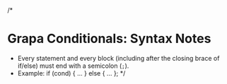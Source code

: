 /*
# Grapa Conditionals: Syntax Notes

- Every statement and every block (including after the closing brace of if/else) must end with a semicolon (`;`).
- Example:
  if (cond) {
      ...
  } else {
      ...
  };
*/ 
